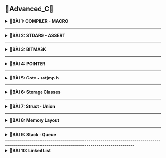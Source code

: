 📓Advanced_C📓
----

<details>
<summary><b>📖BÀI 1: COMPILER - MACRO</b></summary>
 
## 1. Compiler - Trình biên dịch
- **Compiler (Trình biên dịch )**: là chương trình biên dịch các code của ngôn ngữ lập trình tương ứng thành các mã nhị phân mà máy có thể hiểu được.
- Quá trình biên dịch gồm 4 giai đoạn:

![image](https://github.com/user-attachments/assets/a0dfa386-3802-4682-a506-cd6534989b3d)
<br>&nbsp;**a. Preprocess (Tiền xử lý):**<br>
&nbsp;&nbsp;- &nbsp;**Tác dụng:** Chuyển các _file.c_, _file.h_ sang _file.i_.<br>
&nbsp;&nbsp;- &nbsp;**Đặc điểm:**<br>
&nbsp;&nbsp;&nbsp;&nbsp;&nbsp;+ &nbsp;Xử lý các loại chỉ thị tiền xử lý.<br>
&nbsp;&nbsp;&nbsp;&nbsp;&nbsp;+ &nbsp;Xóa bỏ các chú thích.<br>
&nbsp;&nbsp;- &nbsp;**Cú pháp:** `gcc -E main.c -o main.i`.<br>

&nbsp;**b. Compiler (Biên dịch):**<br>
&nbsp;&nbsp;- &nbsp;**Tác dụng:** Chuyển _file.i_ sang _file.s_.<br>
&nbsp;&nbsp;- &nbsp;**Đặc điểm:**<br>
&nbsp;&nbsp;&nbsp;&nbsp;&nbsp;+ &nbsp;_file.s_: là file assembly code thao tác được trực tiếp với CPU.<br>
&nbsp;&nbsp;- &nbsp;**Cú pháp:** `gcc -S main.i -o main.s`.<br>

&nbsp;**c. Assembler (Hợp ngữ):**<br>
&nbsp;&nbsp;- &nbsp;**Tác dụng:** Chuyển _file.s_ sang _file.o_.<br>
&nbsp;&nbsp;- &nbsp;**Đặc điểm:**<br>
&nbsp;&nbsp;&nbsp;&nbsp;&nbsp;+ &nbsp;Dịch chương trình sang mã máy 0 và 1.<br>
&nbsp;&nbsp;- &nbsp;**Cú pháp:** `gcc -c main.s -o main.o`.<br>

&nbsp;**d. Linker (Liên kết):**<br>
&nbsp;&nbsp;- &nbsp;**Tác dụng:** Chuyển _file.o_ sang _file.exe_.<br>
&nbsp;&nbsp;- &nbsp;**Đặc điểm:**<br>
&nbsp;&nbsp;&nbsp;&nbsp;&nbsp;+ &nbsp;Dịch chương trình sang mã máy 0 và 1.<br>
&nbsp;&nbsp;- &nbsp;**Cú pháp:** `gcc main.o test.o -o main`.<br>
## 2. Marco
- **Marco:** Là từ chỉ những thông tin sẽ được xử lý ở quá trình tiền xử lý 
- Các loại chỉ thị tiền xử lý bao gồm:

&nbsp;**a. #include:** Chỉ thị bao hàm tệp.<br>
&nbsp;&nbsp;&nbsp;- &nbsp;**Chức năng:**  Chèn nội dung file khác vào mã nguồn chính.<br>
&nbsp;&nbsp;&nbsp;- &nbsp;**#include <...>:** Thư viện trữ của C. Tìm kiếm file trong thư mục cài đặt.<br>
&nbsp;&nbsp;&nbsp;- &nbsp;**#include "...":**  File thư viện do người dùng tự tạo. Tìm kiếm file trong thư mục hiện tại.<br>
&nbsp;&nbsp;&nbsp;- &nbsp;**Ví dụ:**.<br>
```c
#include <stdio.h>
#include "test.h"                          
```
&nbsp;**b. #define:** Chỉ thị định nghĩa.<br>
&nbsp;&nbsp;&nbsp;- &nbsp;**Chức năng:**  Dùng để định nghĩa marco, tránh lặp lại những mã nguồn.<br>
&nbsp;&nbsp;&nbsp;- &nbsp;***Note:**  Khi viết define cho 1 hàm có nhiều dòng thì phải có giấu `\` dể liên kết các dòng.<br>
&nbsp;&nbsp;&nbsp;- &nbsp;**Ví dụ:**.<br>
```c
#define Creat_func(name, cmd)        \
int main()                           \
{                                    \
     printf(#cmd);                   \
}                                    \
```
&nbsp;**c. #undef:** Chỉ thị hủy định nghĩa.<br>
&nbsp;&nbsp;&nbsp;- &nbsp;**Chức năng:**  Dùng để hủy định nghĩa marco.<br>
&nbsp;&nbsp;&nbsp;- &nbsp;**Ví dụ:**
```c
#define SIZE 50    
#undef SIZE                          
#define SIZE 40
```

&nbsp;**d. #if, #elif, #else, #endif:** Chỉ thị biên dịch có điều kiện.<br>
&nbsp;&nbsp;&nbsp;- &nbsp;**Chức năng:**  Dùng để kiểm tra điều kiện của marco.<br>
&nbsp;&nbsp;&nbsp;- &nbsp;**Ví dụ:**<br>
```c
#define ESP32 1   
#define STM32 2
#define ATmega324 3

#define MCU STM32

#if MCU == STM32
   void digitalWrite(Pin pin, Status state){
     if(state == HIGH){
        GPIOA->BSRR = (1 << pin);
     }
#elif MCU == ESP32
   void digitalWrite(Pin pin, Status state){
     if(state == HIGH){
        GPIO.out_w1ts = (1 << pin);
     }
#else MCU == ATmega324
   void digitalWrite(Pin pin, Status state){
     if(state == HIGH){
        PORTA |= (1 << pin);
     }
#endif
```

&nbsp;**e. #ifdef, #ifndef:** Chỉ thị biên dịch có điều kiện.<br>
&nbsp;&nbsp;&nbsp;- &nbsp;**Chức năng:**  Kiểm tra xem marco đã được định nghĩ hay chưa để thực hiện thao tác phía dưới nó.<br>
&nbsp;&nbsp;&nbsp;- &nbsp;**Ví dụ:**<br>
```c
#ifndef TEST_H    
#define TEST_H                        

void display();

#endif
```
- Các loại toán tử trong marco bao gồm:

&nbsp;- &nbsp;**##:** nối chuỗi.<br>
&nbsp;- &nbsp;**Ví dụ:**<br>
```c
#define CREATE_VAR(name)    \
int int_##name;             \
char char_##name;           \
CREATE_VAR(test1);   
```
```c
Kq:  int int_test1; char char_test1;   
```
&nbsp;- &nbsp;**#:** chuẩn hóa đoạn văn bản thành chuỗi.<br>
&nbsp;- &nbsp;**Ví dụ:**<br>
```c
#define CREATE_FUNC(name, cmd)
   void name()
   {
     printf(#cmd);
   }
CREATE_FUNC(test1, This is function\n);   
```
```c
Kq:  void test1(){ printf("This is function\n"); }    
```
&nbsp;- &nbsp;**Variadic:** dùng cho những hàm không xác định được tham số truyền vào và gồm 2 thành phần.<br>
&nbsp;&nbsp;&nbsp;&nbsp;+ &nbsp;**... :** biểu thị danh sách đối số.<br>
&nbsp;&nbsp;&nbsp;&nbsp;+ &nbsp;**__VA_ARG__ :** Thay thế bằng danh sách các đối số.<br>
&nbsp;- &nbsp;**Ví dụ:**<br>
```c
#define print(...) __VA_ARG__   
```
  </details>

  
-----------------------------------------------------------------------------------------------------------------------------------------------


<details>
<summary><b>📖BÀI 2: STDARG - ASSERT</b></summary>
 
## 1. Thư viện STDARG
- Cung cấp cá phương thức để làm việc với các hàm số có danh sách đối số không xác định.
- Các marco trong thư viện STDARG:

|Các marco|Cú pháp|Đặc điểm|
|:------------------------:|:------------------------:|:------------------------|
|**`va_list`**|**`va_list ap`**|- Là 1 kiểu dữ liệu đẫ được định nghĩa lại để đại diện cho danh sách các đối số biến đổi.<br> - Có thể viết lại: `typedef char* va_list`.<br> - Ví dụ: **`va_list args`**|
|**`va_start`**|**`va_start(va_list ap, last_fixed_param)`**|- Khởi tạo `va_list` để bắt đầu truy xuất các tham số biến đổi. Nó cần tham số cuối cùng cố định trong danh sách tham số của hàm.<br> - `last_fixed_param` là tên của tham số cố định cuối cùng trước danh sách tham số biến đổi.<br> - Ví dụ:<br>`void ham(int count, ...){ `<br> &nbsp;&nbsp;&nbsp;`va_list args;`<br> &nbsp;&nbsp;&nbsp;`va_start(args, count);}`|
|**`va_arg`**|**`va_arg(va_list ap, type)`**| - Truy cập 1 đối số trong danh sách và chuyển về kiểu `type`.<br> - Mỗi lần gọi sẽ lấy 1 phần tử. <br> - Ví dụ: `va_arg(args, int)`|
|**`va_copy`**|**`va_copy(va_list dest, va_list src);`**| - `dest`: Biến đích kiểu va_list sẽ nhận bản sao.<br> - `src`: Biến nguồn kiểu va_list đã được khởi tạo bằng va_start.<br> - Sao chép dữ liệu từ biến nguồn vào biến đích.<br> - Sao chép dữ liệu giữa các biến có cùng kiểu `va_list`.<br> - Ví dụ: `va_copy(check, args)`|
|**`va_end`**|**`va_end(va_list ap);`**| - Thu hồi địa chỉ con trỏ,<br> - Giải phóng tài nguyên được cấp phát bởi `va_start`<br> - Ví dụ: `va_end(args)`|
<br>

- Ví dụ:<br>
&nbsp;+ Ví dụ 1: Viết hàm in ra dãy số bất kì được điền vào.<br> 
```c
#include <stdio.h>
#include <stdarg.h>

void display(int count, ...) {
    va_list args;
    va_start(args, count);

    for (int i = 0; i < count; i++) {
        printf("Value at %d: %d\n", i, va_arg(args,int)); 
    }
    va_end(args);
}

int main()
{
    display(5, 5, 8, 15, 10, 13);
    return 0;
}
```
&nbsp;+ Ví dụ 2: Viết hàm tính tổng với tham số không xác định (Kết hợp **`STDARG`** với **`__VA_ARGS__`**).<br> 
```c
#include <stdio.h>
#include <stdarg.h>

#define tong(...)  sum(__VA_ARGS__,'\n')
int sum(int count, ...)
    va_list args;
    va_list check;
    
    va_start(args, count);
    va_copy(check, args);

    int result = count;

    while((va_arg(check, char*)) !=  (char*)'\n')
    {
       result +=  va_arg(args, int);
    }
    va_end(args);
    return result;
}

int main()
{
    printf("Tong: %d\n", tong(3, 1, -1, 0, 2));
    return 0;
}
```
## 2. Thư viện ASSERT
- Cung cấp marco `assert` dùng để kiểm tra một điều kiện trong quá trình debug.<br>
&nbsp;+ Nếu điều kiện đúng (true), không có gì xảy ra và chương trình tiếp tục thực thi.<br>
&nbsp;+ Nếu điều kiện sai (false), chương trình dừng lại và thông báo 1 thông điệp lỗi.<br>
- Nếu định nghĩa macro NDEBUG trước khi include `assert.h`, thì toàn bộ các `assert()` sẽ bị vô hiệu hóa khi biên dịch.
- Ví dụ:<br>
  ```c
  #include <assert.h>

  int main()
  {
    int x = 6;
    assert( x = 5); \\ Nếu x không bằng 5 dừng chương trình báo lỗi, nếu x = 5 thực thi tiếp
  }
  ```
  </details>

---------------------------------------------------------------------------------------------------------------------------------------------------------------------------------------------

<details>
<summary><b>📖BÀI 3: BITMASK</b></summary>
 
## 1. Khái niệm
- **Bitmask**: Là một kỹ thuật trong lập trình, dùng để truy xuất hoặc thao tác trực tiếp trên các bit trong một giá trị nhị phân. Có thể sử dụng bitmask để đặt, xóa và kiểm tra trạng thái của các bit cụ thể trong một từ (word).
- **Bitmask** thường được sử dụng để tối ưu hóa bộ nhớ, thực hiện các phép toán logic trên một cụm bit, và quản lý các trạng thái, quyền truy cập, hoặc các thuộc tính khác của một đối tượng.
## 2. Các toán tử bitwise
### 2.1. Toán tử NOT - NOT bitwise
- Dùng để thực hiện phép NOT bitwise trên từng bit của một số. Kết quả là bit đảo ngược của số đó.<br>
![image](https://github.com/user-attachments/assets/40656c9e-3be8-4e7c-ac22-b7a035ec1d10)
    |a|y = ~a|
    |:--:|:--:|
    |0|1|
    |1|0|
- Ví dụ:
  ```c
  int main()
  {
     uint8_t a = 0b00001110;
     a = ~a; 
  ```
  ```c
  Kq: a = 0b11110001
  ```
### 2.2. Toán tử AND - AND bitwise
- Dùng để thực hiện phép AND bitwise giữa từng cặp bit của hai số. Kết quả là 1 nếu cả hai bit tương ứng đều là 1, ngược lại là 0.<br>
 ![image](https://github.com/user-attachments/assets/2ae95c18-e924-4da4-89fb-8cd7791fb963)
    |a|b|y = a & b|
    |:--:|:--:|:--:|
    |0|0|0|
    |0|1|0|
    |1|0|0|
    |1|1|1|
 - Ví dụ:
   ```c
   int main()
   {
      uint8_t a = 0b00001110;
      uint8_t b = 0b11110001;
      uint8_t result;
      result = a & b;
   ```
   ```c
   Kq: result = 0b00000000
   ```
### 2.3. Toán tử OR - OR bitwise
- Dùng để thực hiện phép OR bitwise giữa từng cặp bit của hai số. Kết quả là 1 nếu có hơn một bit.<br>
 ![image](https://github.com/user-attachments/assets/34b7b8f0-6dd2-4a73-9712-56fde6a8246e)
    |a|b|y|
    |:--:|:--:|:--:|
    |0|0|0|
    |0|1|1|
    |1|0|1|
    |1|1|1|
- Ví dụ:
  ```c
  int main()
  {
     uint8_t a = 0b00001110;
     uint8_t b = 0b11110001;
     uint8_t result;
     result = a | b;
  ```
  ```c
  Kq: result = 0b11111111
  ```
### 2.4. Toán tử XOR - XOR bitwise
- Dùng để thực hiện phép XOR bitwise giữa từng cặp bit của hai số. Kết quả là 1 nếu chỉ có một bit tương ứng là 1.<br> 
 ![image](https://github.com/user-attachments/assets/7b000a23-1941-4702-b8f9-6e374947a4ca)
    |a|b|y = a ^ b|
    |:--:|:--:|:--:|
    |0|0|0|
    |0|1|1|
    |1|0|1|
    |1|1|0|
- Ví dụ:
  ```c
  int main()
  {
     uint8_t a = 0b00001111;
     uint8_t b = 0b11110001;
     uint8_t result;
     result = a ^ b;
  ```
  ```c
  Kq: result = 0b11111110
  ```
### 2.5. Các phép dịch trái (Shift left) và phép dịch phải (Shift right)
- Dùng để di chuyển bit sang trái hoặc sang phải.
- **Phép dịch trái (Shift left):** Các bit ở bên phải sẽ được dịch sang trái, và các bit trái cùng sẽ được đặt giá trị 0.
- **Phép dịch phải (Shift right):** Các bit ở bên trái sẽ được dịch sang phải, và các bit phải cùng sẽ được đặt giá trị 0 hoặc 1 tùy thuộc vào giá trị của bit cao nhất.
- Ví dụ:
  ```c
  int main()
  {
     uint8_t a = 0b00001111;
     uint8_t b = 0b11110001;
     a = a << 5; //dịch trái
     b = b >> 4; //dịch phải
  ```
  ```c
  Kq: a = 0b11100000
      b = 0b00001111
  ```
## 3. Ví dụ tổng quát
```c
#include <stdio.h>
#include <stdint.h>

#define GENDER        1 << 0  // Bit 0: Giới tính (0 = Nữ, 1 = Nam)
#define TSHIRT        1 << 1  // Bit 1: Áo thun (0 = Không, 1 = Có)
#define HAT           1 << 2  // Bit 2: Nón (0 = Không, 1 = Có)

// Bật tính năng
void enableFeature(uint8_t *options, uint8_t feature)
{
    *options = *options | feature;
}

//Tắt tính năng
void disableFeature(uint8_t *options, uint8_t feature) {
    *options = *options & (~feature);
}

//Kiểm tra tính năng
int isFeatureEnabled(uint8_t options, uint8_t feature) {
    return ((options & feature) != 0);
}

//Liệt kê các tính năng đã bật
void listSelectedFeatures(uint8_t options) {
    printf("Selected Features:\n");

    const char* featureName[] =
    {
        "Gender",
        "Shirt",
        "Hat",

    };
    for (int i = 0; i < 8; i++)
    {
      if ((options >> i) & 1)
      {
        printf("%s\n", featureName[i]);   
      }
    }
}

int main(int argc, char const *argv[]) {
{
  uint8_t options = 0;
  uint8_t *ptr = &options;

  enableFeature(&options, GENDER | TSHIRT | HAT);   // Bật tính năng

  disableFeature(&options, HAT | TSHIRT);    // Loại bỏ tính năng
}
  listSelectedFeatures(options);    // Liệt kê tính năng
  return 0;
}
```

  </details>


-----------------------------------------------------------------------------------------------------------------------------------------------


<details>
<summary><b>📖BÀI 4: POINTER</b></summary>
 
## 1. Khái niệm
- **Con trỏ (pointer):** Là một biến chứa địa chỉ bộ nhớ của một đối tượng khác (biến, mảng, hàm)
- Việc sử dụng con trỏ giúp chúng ta thực hiện các thao tác trên bộ nhớ một cách linh hoạt hơn.
## 2. Đặc điểm con trỏ
### 2.1. Khai báo con trỏ
- Cú pháp: `<Kiểu dữ liệu> *<tên biến>`
- Trong đó:<br>
&nbsp;+ Kiểu dữ liệu là: void, char, int, ...<br>
&nbsp;+ Dấu * trước tên biến là ký hiệu báo cho trình biên dịch biết ra.
- Ví dụ: <br>
```c
int *ptr_int;       // con trỏ đến kiểu int
char *ptr_char;     // con trỏ đến kiểu char
float *ptr_float;   // con trỏ đến kiểu float
```
### 2.2. Lấy địa chỉ của biến
- Con trỏ khi trỏ đến biến sẽ lưu địa chỉ ô nhớ đầu tiên được cấp phát cho biến đó.
- Cú pháp: `<Kiểu dữ liệu> *<tên biến 1> = &<tên biến 2>`
- Trong đó:<br>
&nbsp;+ Kiểu dữ liệu là: void, char, int, ...<br>
&nbsp;+ Dấu * trước tên biến là ký hiệu báo cho trình biên dịch biết ra.<br>
&nbsp;+ &<tên biến 2>: là phép lấy địa chỉ của biến 2.
- Ví dụ: <br>
```c
int x = 10;       //Address: 0x01 0x02 0x03 0x04
                  //Value:	0b00..00
int *ptr_x = &x;  // ptr_x chứa địa chỉ của x
                  // &ptr_x = 0xc1
                  // ptr_x = 0x01
```
 Truy cập giá trị (giải tham chiếu - dereference)
- Để lấy giá trị từ con trỏ ta sử dụng phép giải tham chiếu.
- Cú pháp: `*<tên biến 1> = <tên biến 2>`
- Trong đó:<br>
&nbsp;+ *<tên biến 1>: là phép lấy giá trị từ con trỏ.
- Ví dụ: <br>
```c
int x = 10;
int *ptr_x = &x;
*ptr_x = *(0x01) = 10
```
### 2.4. Kích thước con trỏ
- Kích thước của con trỏ phụ thuộc vào kiến trúc máy tính và trình biên dịch hoặc kiến trúc vi xử lý.
- Phải đồng bộ kiểu dữ liệu với biến để tránh đọc sai giá trị
- Ví dụ: Với máy tính có hệ điều hành 64 bit thì con trỏ sẽ có kích thước 8 bytes (64 bit).
## 3. Mối quan hệ giữa con trỏ và mảng
- Kích thước mảng = số lượng phần tử của mảng x kích thước kiểu dữ liệu
```c
int main() {
  int arr[] = {1, 2, 3, 4, 5};
  
  int *ptr = arr;
  
  int n = sizeof(arr)/sizeof(arr[0]);  // số lượng phần tử trong mảng
  
  for (int i; i < n; i++)
  {
     // ptr là địa chỉ phần tử thứ 1
     // ptr + 1 là địa chỉ phần tử thứ 2
     // .....
     // *ptr +i 'là giá trị phần tử thứ i
     printf("Dia chi: %p - Gia tri: %d\n",ptr + i, (*ptr +i));
  }
}
```
## 3. Void pointer
- **Void pointer** thường dùng để trỏ để tới bất kỳ địa chỉ nào mà không cần biết tới kiểu dữ liệu của giá trị tại địa chỉ đó.
- Cú pháp: ` void *ptr_void;`
- Ưu điểm: Thay vì phải khai báo nhiều con trỏ với các kiểu dữ liệu khác nhau thì ta có thể tối ưu bằng cách khai báo 1 con trỏ void và dùng nó để trỏ tới nhiều biến với các kiểu dữ liệu khác nhau giúp tối ưu bộ nhớ hơn
- Nhược điểm: cú pháp phức tạp vì phải ép kiểu lại
- Ví dụ:
```c
#include <stdio.h>

int main()
{
   void *ptr

    int value = 5;
    double test = 15.7;
    char arr[] = "Hello World"; //ký tự NULL (\'0')
    
    ptr = &value;
    printf("Address: %p - Value: %d\n", ptr, *(int*)(ptr));

    ptr = &test;
    printf("Address: %p - Value: %f\n", ptr, *(double*)(ptr));

    ptr = arr;
    for (int i = 0; i < (sizeof(arr)/sizeof(arr[0])); i++)
    {
       printf("Address: %p - Value: %c\n", ptr+i, *(char*)(ptr+i));
    }

    void *ptr1[] = { &value, &test, arr };
    printf("Address: %p - Value: %d\n", ptr1[0], *(int*)ptr1[0]);
    printf("Address: %p - Value: %f\n", ptr1[1], *(double*)ptr1[1]);
    printf("Address: %p - Value: %c\n", ptr1[1], *(char*)ptr1[1]);
    return 0;
}
```
## 4. Con trỏ hàm - Function Pointer
### 4.1. Khái niệm - Cú pháp
- **Con trỏ hàm (Function Pointer)** là một biến mà giữ địa chỉ của một hàm. Có nghĩa là, nó trỏ đến vùng nhớ trong bộ nhớ chứa mã máy của hàm được định nghĩa trong chương trình.
- Trong ngôn ngữ lập trình C, con trỏ hàm cho phép bạn truyền một hàm như là một đối số cho một hàm khác, lưu trữ địa chỉ của hàm trong một cấu trúc dữ liệu, hoặc thậm chí truyền hàm như một giá trị trả về từ một hàm khác.
- Cú pháp: `<return_type> (*func_pointer)(<data_type_1>, <data_type_2>);`
- Ví dụ:
```c
int sum ( int a, int b);
int (*ptr)(int, int);
ptr = sum; 
```
### 4.2. Các cách gọi hàm 
```c
void funcA();
void (*ptr)();
ptr = &funcA; // hoặc có thể viết ptr = funcA
```
- Gọi thông qua tên: FuncA();
- Gọi thông qua con trỏ hàm:<br> 
  &nbsp;+ Gọi trực tiếp như gọi hàm: ptr();<br>
  &nbsp;+ Sử dụng dấu * giải tham chiếu: (*ptr)();
### 4.3. Ưu điểm - nhược điểm
- Ưu điểm: Có độ linh hoạt cao
- Nhược điểm: Tốc độ châm hơn so với gọi hàm thông qua tên
### 4.4. Ví dụ
- Ví dụ 1: Khai báp như 1 biến
  ```c
  #include <stdio.h>
  
  int tong(int a, int b){ return a + b; }
  
  int hieu(int a, int b){ return a - b; }
  
  int tich(int a, int b){ return a * b; }
  
  int thuong(int a, int b){ return (double)a / b; }
  
  int main()
  {
      int (*ptr)(int,int);  //Khai báo con trỏ hàm
  
       ptr = tong;
       printf("Tong: %d\n, ptr(2,3));
  
       ptr = hieu;
       printf("Hieu: %d\n, ptr(2,3));
  
       ptr = tich;
       printf("Tich: %d\n, ptr(2,3));
  
       ptr = thuong;
       printf("Thuong: %d\n, ptr(5,3));
  
       return 0;
  }
  ```
  ```c
  Kq: Tong: 5
       Hieu: -1
       Tich: 6
       Thuong: 1,666666
  ```
 - Ví dụ 2: Khai báo con trỏ hàm dưới dạng mảng con trỏ
   ```c
   void tong(int a, int b) {printf("Tong là: %d", a+b);}
   
   void hieu(int a, int b) {printf("Hieu là: %d", a-b);}
   
   void tich(int a, int b) {printf("Tich là: %d", a*b);}
   
   void thuong(int a, int b) {printf("Thuong là: %d", (double)a/b);}
   
   int main ()
   {
     void (*ptr)(int, int);  // Khai báo con trỏ hàm
   
     void (*ptr_arr[])(int, int) = {tong, hieu, tich, thuong};  
     ptr_arr[0](2,3);  // Gọi hàm tổng
     ptr_arr[1](2,3);  // Gọi hàm hiệu
     ptr_arr[2](2,3);  // Gọi hàm tích
     ptr_arr[3](5,3);  // Gọi hàm thuong
   
    return 0;
   }
   ```
   ```c
   Kq: Tong: 5
        Hieu: -1
        Tich: 6
        Thuong: 1,666666
   ```
   - Ví dụ 3: Khai báo con trỏ hàm dưới dạng tham số truyền vào
   ```c
   void tong(int a, int b) {printf("Tong là: %d", a+b);}
   
   void hieu(int a, int b) {printf("Hieu là: %d", a-b);}
   
   void tich(int a, int b) {printf("Tich là: %d", a*b);}
   
   void thuong(int a, int b) {printf("Thuong là: %d", (double)a/b);}
   
   void tinhtoan(void (*pheptoan)(int, int), int a, int b)
   {
      pheptoan(a,b);
   }
   
   int main ()
   {
     void (*ptr)(int, int);  // Khai báo con trỏ hàm
   
     tinhtoan(tong, 2, 3);  // Truyền tham số là hàm tong để tính tổng.
     tinhtoan(hieu, 2, 3);  // Truyền tham số là hàm tong để tính hiệu.
     tinhtoan(tich, 2, 3);  // Truyền tham số là hàm tong để tính tích.
     tinhtoan(thuong, 5, 3);  // Truyền tham số là hàm tong để tính thương.
     return 0;
   }
   ```
   ```c
   Kq: Tong: 5
        Hieu: -1
        Tich: 6
        Thuong: 1,666666
   ```
## 5. Con trỏ trỏ tới hằng số - Pointer to Constant
- Khái niệm: Là cách định nghĩa một con trỏ không thể thay đổi giá trị tại địa chỉ mà nó trỏ đến thông qua dereference nhưng giá trị địa chỉ đó có thể thay đổi.
- Cú pháp:<br>
  ```c
  <data type> const *ptr_const;
  const <data type> *ptr_const;
  ```
- Ứng dụng: Giứ lại dữ liệu trước đó 
- Ví dụ:<br> 
  ```c
  int main()
  {
     int value = 5;
     int test = 8;
     const int *ptr_const = &value;

     printf("value: %d\n", *ptr_const);  //read - only

     //*ptr_const = 7; Sai
     ptr_const = &test //đúng

     printf("value: %d\n", *ptr_const);
     return 0;
  }
  ```
## 6. Hằng con trỏ -  Constant Pointer
- Khái niệm: Định nghĩa một con trỏ khi được khởi tạo thì nó sẽ không thể trỏ tới địa chỉ khác.
- Cú pháp:<br>
  ```c
  <data type> *const ptr_const;
  const <data type> *const ptr_const;  // kết hợp hằng con trỏ và con trỏ hằng
  ```
- Ví dụ:<br> 
  ```c
  #include <stdio.h>
 
  int main()
  {
      int value = 5;
      int test = 15;
      int *const const_ptr = &value;
  
      printf("value: %d\n", *const_ptr);
  
      *const_ptr = 7;
      printf("value: %d\n", *const_ptr);
  
      //const_ptr = &test; // wrong
      return 0;
  }
  ```
## 7. Con trỏ NULL -  NULL Pointer
- Khái niệm: là một con trỏ không trỏ đến bất kỳ đối tượng hoặc vùng nhớ cụ thể nào.
- Ứng dụng: Dùng để kiểm tra xem một con trỏ đã được khởi tạo và có trỏ đến một vùng nhớ hợp lệ chưa tránh thay đổi dữ liệu mà nó trỏ tới => Khi dùng xong hoặc không dùng nên gắn con trỏ NULL
- Ví dụ:<br> 
  ```c
  #include <stdio.h>

  int main()
  {
      int *ptr = NULL;  // Gán giá trị NULL cho con trỏ    0x0000000
  
      if (ptr == NULL)
      {
          printf("Pointer is NULL\n");
      }
      else
      {
          printf("Pointer is not NULL\n");
      }
  
      int score_game = 5;
      if (ptr == NULL)
      {
          ptr = &score_game;
          *ptr = 30;
          ptr = NULL; // khi không dùng nữa gắn NULL
      }
      return 0;
  }
  ```
  ## 8. Con trỏ đến con trỏ -  Pointer to Pointer (Con trỏ cấp 2
- Khái niệm: cho phép lưu trữ địa chỉ của một con trỏ khác
- Ứng dụng:<br>
&nbsp;+ Kiểu dữ liệu JSON.<br>
&nbsp;+ Cấu trúc dữ liệu danh sách liên kết. <br>
- Ví dụ:<br> 
  ```c
  int test = 5; //Address: 0x01, Value:	5
  
  int *ptr = &test; // Address: 	0xf1, Value:	0x01
  
  int **ptp = &ptr; //Address: 	0xef, Value:	0xf1

  **ptp = 5 // Giải tham chiếu con trỏ cấp 2
  ```
  </details>

  
-----------------------------------------------------------------------------------------------------------------------------------------------


<details>
<summary><b>📖BÀI 5: Goto - setjmp.h </b></summary>
 
## 1. Goto
- **Goto:**: à một từ khóa trong ngôn ngữ lập trình C, cho phép chương trình nhảy đến một nhãn (label) đã được đặt trước đó trong cùng một hàm. 
- Ưu điểm: Kiểm soát luồng chạy chương trình
- Nhược điểm:
  &nbsp;+ Làm cho mã nguồn trở nên khó đọc và khó bảo trì.<br>
  &nbsp;+ Chỉ sử dụng trong cùng 1 hàm.<br>
- Ví dụ:
```c
 #include <stdio.h>
 
 int main()
 {
    int i = 0;
 
    // Đặt nhãn
    start:
       if (i >= 5)
       {
          goto end;  // Chuyển control đến nhãn "end"
       }
 
       printf("%d ", i);
       i++;
 
       goto start;  // Chuyển control đến nhãn "start"
 
    // Nhãn "end"
    end:
       printf("\n");
    return 0;
 }

```
## 2. Thư viện setjmp
- **setjmp.h:** là một thư viện trong ngôn ngữ lập trình C, cung cấp hai hàm chính là setjmp và longjmp.
- Ứng dụng: Dùng để xử lý ngoại lệ trong C (debug chương trình ).
- **setjmp(jmp_bufenv)**: Lưu trữ vị trí mà cái hàm được gọi ra ( vị trí setjmp đang đứng) để có thể quay lại bằng **longjmp**.<br>
&nbsp;+ Trả về 0 khi được gọi lần đầu.<br>
&nbsp;+ Trả về một giá trị khác 0 khi quay lại từ **longjmp**.<br>
- **longjmp(jmp_buf env, int value):** Nhảy về vị trí hiện tại của setjmp và tiếp tục thực thi từ đó.
- Ví dụ:<br>
 ```c
 #include <stdio.h>
 #include <setjmp.h>
 
 jmp_buf buf;
 
 int exception = 0;
 
 void func2()
 {
     printf("This is function 2\n");
     longjmp(buf, 2);  // Nhảy trở lại vị trí setjmp và trả lại giá trị 2
 }
 
 void func3()
 {
     printf("This is function 3\n");
     longjmp(buf, 3);   // Nhảy trở lại vị trí setjmp và trả lại giá trị 3
 }
 
 void func1()
 {
     exception = setjmp(buf);   //đánh dấu lưu trữ vị trí hàm setjmp đang thực thi
     if (exception == 0)
     {
         printf("This is function 1\n");
         printf("exception = %d\n", exception);
         func2();
     }
     else if (exception == 2)
     {
         printf("exception = %d\n", exception);
         func3();
     }
     else if (exception == 3)
     {
         printf("exception = %d\n", exception);
     }
 }
 
 int main(int argc, char const *argv[])
 {
     func1();
     return 0;
 }
 ```
## 3. Xử lý ngoại lệ - Exception Handling
- **Xử lý ngoại lệ (Exception Handling):** là một cơ chế trong lập trình giúp phát hiện và xử lý các lỗi thường liên quan lỗi hệ thống hoặc tình huống bất thường xảy ra trong quá trình thực thi chương trình, giúp chương trình hoạt động ổn định và không bị dừng đột ngột.
### 3.1. **Ngoại lệ (Exception):** là những lỗi hoặc sự kiện không mong muốn xảy ra trong quá trình thực thi chương trình, chẳng hạn như:<br>
&nbsp;+ Chia một số cho 0 (division by zero).<br>
&nbsp;+ Truy cập mảng ngoài phạm vi (out of bounds array access).<br>
&nbsp;+ Truy xuất con trỏ null (null pointer dereference).<br>
&nbsp;+ Lỗi khi mở hoặc đọc tập tin (file not found).<br>
&nbsp;+ Lỗi cấp phát bộ nhớ (bad allocation).<br>
### 3.2. **Cơ chế xử lý ngoại lệ:** giúp chương trình phản ứng kịp thời với các lỗi mà không làm gián đoạn toàn bộ chương trình.
- Hầu hết các ngôn ngữ lập trình hiện đại như C++, Java, Python, C# đều hỗ trợ xử lý ngoại lệ thông qua các từ khóa chính như:
&nbsp;+ **try:** Định nghĩa một khối lệnh có thể phát sinh lỗi.<br>
&nbsp;+ **catch:** Xử lý ngoại lệ nếu có lỗi xảy ra.<br>
&nbsp;+ **throw:** Ném ra một ngoại lệ khi xảy ra lỗi.<br>
=> Muốn sử dụng những lệnh trên trong C phải định nghĩa trong setjump.

- Cú pháp:<br>
  ```c
   try
   {
      // Khối lệnh có thể phát sinh lỗi
   }
   catch (loại_ngoại_lệ_1)
   {
      // Xử lý ngoại lệ loại 1
   }
   catch (loại_ngoại_lệ_2)
   {
      // Xử lý ngoại lệ loại 2
   }
   catch (...)
   {
      // Xử lý tất cả các ngoại lệ khác
   }
  ```
- Ví dụ: <br>
  ```c
    #include <stdio.h>
  #include <setjmp.h>
  
  jmp_buf buf;
  
  int exception_code;
  
  typedef enum
  {
      NO_ERROR,
      NO_EXIT,
      DIVIDE_BY_0
  } ErrorCodes;  
  
  #define TRY if ((exception_code = setjmp(buf)) == 0)
  #define CATCH(x) else if (exception_code == x)
  #define THROW(x) longjmp(buf, x)
  
  double divide(int a, int b)
  {
      if (a == 0 && b == 0)
      {
          THROW(NO_EXIT);
      }
      else if (b == 0)
      {
          THROW(DIVIDE_BY_0);
      }
  
      return (double)a/b;
  }
  
  int main(int argc, char const *argv[])
  {
      exception_code = NO_ERROR;
  
      TRY
      {
          printf("Ket qua: %0.3f\n", divide(0,0));
      }
      CATCH(NO_EXIT)
      {
          printf("ERROR! Không tồn tại\n");
      }
      CATCH(DIVIDE_BY_0)
      {
          printf("ERROR! Chia cho 0\n");
      }
  
      // thêm code ở đây
      printf("Hello world\n");
      return 0;
  }
  ```
- **Note:** Sự khác nhau giữa **TRY - CATCH - THROW** và **ASSERT**:<br>
&nbsp;+ **ASSERT:** Khi có lỗi đưa ra thông báo lỗi chi tiết và dừng ngay chương trình khi có lỗi.<br>
&nbsp;+ **TRY - CATCH - THROW:** Khi có lỗi đưa ra thông báo lỗi nhưng không dừng ngay chương trình khi có lỗi.<br>
</details>

  
-----------------------------------------------------------------------------------------------------------------------------------------------


<details>
<summary><b>📖BÀI 6: Storage Classes </b></summary>
 
## 1. Từ khóa Extern
- **Extern:** là từ khóa được sử dụng để thông báo rằng một biến hoặc hàm đã được khai báo ở một nơi khác trong chương trình hoặc trong một file nguồn khác. Giúp chương trình hiểu rằng biến hoặc hàm đã được định nghĩa và sẽ được sử dụng từ một vị trí khác.
- Ví dụ:<br>

&nbsp;+ File test.c.<br>
```c
 #include <stdio.h>

int var_global = 50; // 0x01

void display()
{
    printf("%d\n",var_global);
}
```
&nbsp;+ File test.h.<br>
```c
#ifndef TEST_H
#define TEST_H

extern int var_global;

extern void display();

endif
```
&nbsp;+ File main.c.<br>
```c
#include <stdio.h>
#include "test.h"

int main(int argc, char const *argv[])
{
    display();
    return 0;
}
```
## 2. Từ khóa Static local
- Khi **Static** Khi static được sử dụng với biến cục bộ (khai báo biến trong một hàm):<br>
&nbsp;+ Giữ phạm vi của biến chỉ trong hàm đó.<br>
&nbsp;+ Giữ giá trị của biến qua các lần gọi hàm.
<br>
- Ví dụ:<br>

```c
#include <stdio.h>
int *ptr =NULL;
void counnt()
{
    static int count = 0;  // Biến static giữ giá trị qua các lần gọi hàm
    ptr = &a; //dùng con trỏ thay đổi biến stactic a từ bên ngoài
    int count1 = 0 // giá trị tự reset sau mỗi lần gọi hàm
    printf("Count: %d\n", ++count);
    printf("Count1: %d\n", ++count);
}

int main()
{
    count();  // In ra "Count: 1"
    count();  // In ra "Count: 2"
    count();  // In ra "Count: 3"

    *ptr =99;
    count();  // In ra "Count: 3"
    return 0;
}
```

```c
Kq:
Count: 1 
Count1: 0
Count: 2
Count1: 0
Count: 3
Count1: 0
Count: 100
Count1: 0
}
```
## 3. Từ khóa Static global
- Khi static được sử dụng với biến, hàm toàn cục, nó hạn chế phạm vi của biến, hàm đó chỉ trong file nguồn hiện tại.
- Ứng dụng: dùng để thiết kế các file thư viện.
- Ví dụ:<br>
```c
#include <stdio.h>
#include "test.h>

static int a = 10 // gắn biến static chỉ sử dụng trong hàm này

static void display(){
  printf(this is test1.c\n");
int *ptr = &a;
}
void test(){  
  printf("Hello Word\n);
}
```
## 4. Từ khóa Volatile
- Dùng để báo hiệu cho trình biên dịch rằng một biến có thể thay đổi ngẫu nhiên, ngoài sự kiểm soát của chương trình.
- Giúp ngăn chặn trình biên dịch tối ưu hóa hoặc xóa bỏ các thao tác trên biến đó, giữ cho các thao tác trên biến được thực hiện như đã được định nghĩa.<br>
```c
#include "stm32f10x.h"

uint8_t *addr = (uint8_t*)0x20000000;
volatile uint8_t var = 0;  //giúp a cập nhật khi bị thay đổi ngẫu nhiên

int main()
{
   while(1)
   {
     var = *addr;
     if (var != 0) break;
   }
}
```
## 5. Register - thanh ghi
- Giúp cho biến lưu trực tiếp vào thanh ghi không qua Ramm làm tăng tốc độ xử lý
- Tuy nhiên, lưu ý rằng việc sử dụng register chỉ là một đề xuất cho trình biên dịch và không đảm bảo rằng biến sẽ được lưu trữ trong thanh ghi. Trong thực tế, trình biên dịch có thể quyết định không tuân thủ lời đề xuất này.
- Không dùng cho biến toàn cục vì:<br>
&nbsp;+ Thanh ghi không có địa chỉ nên việc truy cập khó.
&nbsp;+ Số lượng thanh ghi hạn chế.<br>
- Ví dụ: <br>
```c
#include <stdio.h>
#include <time.h>

int main()
{
   // Lưu thời điểm bắt đầu
   clock_t start_time = clock();
   register int i;

   // Đoạn mã của chương trình
   for (i = 0; i < 2000000; ++i){}

   // Lưu thời điểm kết thúc
   clock_t end_time = clock();

   // Tính thời gian chạy bằng miligiây
   double time_taken = ((double)(end_time - start_time)) / CLOCKS_PER_SEC;

   printf("Thoi gian chay cua chuong trinh: %f    giay\n", time_taken);
   return 0;
}

```
</details>

-----------------------------------------------------------------------------------------------------------------------------------------------

<details>
<summary><b>📖BÀI 7: Struct - Union </b></summary>

## 1. Struct
### 1.1. Khái niệm
- **Struct:** là một cấu trúc dữ liệu cho phép lập trình viên tự định nghĩa một kiểu dữ liệu mới bằng cách nhóm các biến có các kiểu dữ liệu khác nhau lại với nhau
### 1.2. Cú pháp
- **Khai báo tường mình**.<br>
```c
struct name_struct
{
   <data type 1> <member 1>;
   <data type 2> <member 2>;
    // ...
};
```
- **Khai báo không tường mình**.<br>

```c
typdef struct 
{
   <data type 1> <member 1>;
   <data type 2> <member 2>;
    // ...
}name_struct;
```
- **Ví dụ:** <br>

&nbsp;+ Khai báo tường mình.<br>
```c
struct User
{
   char *name;
   int age;
   char *addr;
};
struct User user1, user2, *user3;
```
&nbsp;+ Khai báo không tường mình.<br>
```c
typdef struct 
{
   char *name;
   int age;
   char *addr;
} User;
User user1, user2, *user3;
```
### 1.3. Truy xuất dữ liệu
- Sử dụng ".": Toán tử truy xuất tới thành viên khi khai báo biến bình thường.<br>
- Sử dụng "->": Toán tử truy xuất tới thành viên khi khai báo biến là con trỏ.<br>
&nbsp;+ Ví dụ:<br>
```c
user1,name = "Hieu";
user3->name = "Hieu";
```
### 1.4. Kích thước của struct
- **Data Alignment:** là quá trình sắp xếp biến thành viên của struct sao cho các biến nằm ở địa chỉ phù hợp với yêu cầu căn chỉnh của CPU. Nó sẽ sắp xếp sao cho địa chỉ các biến là số chẵn và phù hợp với hệ thống
- **Data padding:** Là byte dữ liệu trống 
- **Kích thước Struct:** là bội kích thước của phần tử có kích thước lớn nhất
- Ví dụ:<br>
```c
typdef struct 
{               // cấp phát theo thành viên lớn nhất là char* addr ( kích thước con trỏ phụ thuộc vào kiến trúc của hệ thống: 32bit, 64bit)=> cấp phát 8byte
   char *name; // 0xa0, 0xa1, 0xa2, 0xa3 ( padding: 0xa1, 0xa2, 0xa3 )
   int age;    // 0xa4, 0xa5, 0xa6, 0xa7
   char *addr; // 0xa8, 0xa9, 0xaa, 0xab. 0xac, 0xad, 0xae, 0xaf
} User;
// cấp phát địa chỉ dựa trên kích thước member lớn nhất
// 0xa0, 0xa1, 0xa2, 0xa3, 0xa4, 0xa5, 0xa6, 0xa7 (lần 1)
// 0xa8, 0xa9, 0xaa, 0xab . 0xac, 0xad, 0xae, 0xaf (lần 2)
//Tổng 16 byte
// dùng: 13 byte
// dư: 3 byte -> 3 padding
```
&nbsp;+ kích thước mảng struct:<br>
```c
struct Example1 
{
    	uint8_t  arr1[5];
    	uint16_t arr2[0];  
uint16_t arr2[1]; 
uint16_t arr2[2]; 
uint16_t arr2[3];   
uint32_t arr3[2];
};
```
=> Cấp phát bộ nhớ:<br>
![image](https://github.com/user-attachments/assets/2864a73a-aa37-441e-9ca1-8e9d8f357079)
### 1.5. Bit Field
- **Bit Field:** là một thành phần đặc biệt của cấu trúc (struct) cho phép bạn chỉ định số lượng bit cụ thể dùng để lưu trữ một biến số nguyên. Thay vì sử dụng toàn bộ kích thước của một kiểu dữ liệu, bạn có thể “cắt nhỏ” bộ nhớ theo số bit cần thiết, giúp tiết kiệm không gian bộ nhớ và mô tả chính xác hơn ý nghĩa của dữ liệu (ví dụ: lưu trạng thái bật/tắt chỉ cần 1 bit)
- Cú pháp:<br>

```c
struct name_struct 
{
  <data type 1> <member 1> : <number of bits>;
  <data type 2> <member 2> : <number of bits>;
  //...
};
```
- Ví dụ: <br>

```c
struct Example
{
   int32_t flag :1;  // sử dụng 1 trong 32 bit
   int64_t count :4; // sử dụng 4 trong 64 bit
};
```
- Số bit chỉ định trực tiếp giới hạn phạm vi giá trị có thể lưu. Ví dụ: một bit field khai báo với : 3 có thể lưu các giá trị từ 0 đến 7 (đối với unsigned).
- Không thể sử dụng toán tử lấy địa chỉ (&) trên  các thành viên bit field.
- **Chú ý:**

&nbsp;+ Không dùng cho kiểu float.<br>
&nbsp;+ Không thể truy cập địa chỉ.<br>
## 2. Union
### 2.1. Khái niệm
- **Union:** là một cấu trúc dữ liệu giúp lập trình viên kết hợp nhiều kiểu dữ liệu khác nhau vào cùng một vùng nhớ.
- **Union** giúp tiết kiệm bộ nhớ bằng cách chia sẻ cùng một vùng nhớ cho các thành viên của nó. Điều này có nghĩa là, trong một thời điểm, chỉ một thành viên của union có thể được sử dụng.
### 2.2. Cú pháp
- **Khai báo tường mình**.<br>
```c
union name_union
{
   <data type 1> <member 1>;
   <data type 2> <member 2>;
    // ...
};
```
- **Khai báo không tường mình**.<br>
```c
typdef union 
{
   <data type 1> <member 1>;
   <data type 2> <member 2>;
    // ...
}name_union;
```
- **Ví dụ:** <br>

&nbsp;+ Khai báo tường mình.<br>
```c
union Data 
{
   uint8_t  arr1[5];
   uint16_t arr2[9];
   uint32_t arr3[3];
};
union Data data1, data2, *data3;
```
&nbsp;+ Khai báo không tường mình.<br>
```c
typdef union 
{
   uint8_t  arr1[5];
   uint16_t arr2[9];
   uint32_t arr3[3];
} Data;
Data data1, data2, *data3;
```
### 2.3. Kích thước Union
- Trong union, tất cả các thành viên cùng chia sẻ một vùng nhớ.
- Kích thước của union sẽ bằng với kích thước của thành viên lớn nhất + padding.
- Chỉ một thành viên lưu trữ giá trị tại một thời điểm nếu không dữ liệu sẽ bị ghi đè.
- Ví dụ: <br>
```c
union Data 
{
  uint8_t a1[5]; // 5 byte
  uint8_t a2[3]; // 3 byte
  uint8_t a3[6]; // 6 byte
};
```
=> Cấp phát bộ nhớ:<br>
![image](https://github.com/user-attachments/assets/7f4ea88c-cbfb-4cae-beea-407f459280bd)

### 2.5. So sánh Union - Struct
- Giống:<br>
&nbsp;+ là kiểu dữ liệu tự định nghĩa.<br>
&nbsp;+ cách truy xuất dữ liệu. <br>
- Khác:
  ||Struct|Union|
  |:------------------------:|:------------------------:|:------------------------:|
  |Kích thước|Tổng kích thước thành viên + Padding|Tổng của thành viên lớn nhất + padding|
  |Vùng nhớ - memory|Mỗi thành viên đều có vùng nhớ riêng|Dùng chung vùng nhớ|
  |Vùng nhớ - memory|Mỗi thành viên đều có vùng nhớ riêng|Dùng chung vùng nhớ|
  |Truy xuất vùng nhớ|Không ảnh hưởng khi biến thành viên thay đổi|Ảnh hưởng khi biến thành viên không thay đổi|
  
</details>

-----------------------------------------------------------------------------------------------------------------------------------------------

<details>
<summary><b>📖BÀI 8: Memory Layout</b></summary>
 
- **RAM** có 5 vùng nhớ:<br>
&nbsp;&nbsp;+ Text segment (Code segment). <br>
&nbsp;&nbsp;+ Data segment (Initialized Data). <br>
&nbsp;&nbsp;+ Bss segment (Uninitialized Data). <br>
&nbsp;&nbsp;+ Stack. <br>
&nbsp;&nbsp;+ Heap .
- Ban đầu khai báo biến sẽ được lưu như nào thì sau nó vẫn đc lưu như thế không thay đổi.<br>

  |**Các vùng nhớ**|**Lưu trữ**|**Quyền truy cập**|
  |:------------------------:|------------------------|------------------------|
  |**Text segment (Code segment)**|&nbsp;+ Các mã máy (mã máy: các câu lệnh thực thi trong chương trình).<br>&nbsp;+ Compiler Clang (macOS) lưu trữ biến hằng số toàn cục **(const)** và chuỗi hằng **(string literal)**.<br>|&nbsp;+ Chỉ có quyền đọc và thực thi, nhưng không có quyền ghi.<br>&nbsp;+ Biến hằng số toàn cục **(const)** và chuỗi hằng **(string literal)** chỉ đọc.|
  |**Data segment (Initialized Data- Dữ liệu khởi tạo)**|&nbsp;+ Các biến toàn cục được khởi tạo với giá trị khác 0.<br>&nbsp;+ Lưu trữ cá biến static (global + local) được khởi tạo với giá trị khác 0.<br>&nbsp;+ Với Compiler GCC/G++ (Windows) lưu trữ biến hằng số toàn cục **(const)** và chuỗi hằng **(string literal)**.|&nbsp;+ Có thể đọc, ghi và thay đổi giá trị biến.<br>&nbsp;+ Tất cả các biến được cấp phát sẽ bị thu hồi khi chương trình kết thúc.<br>&nbsp;+ Biến hằng số toàn cục **(const)** và chuỗi hằng **(string literal)** chỉ đọc.|
  |**Bss segment (Uninitialized Data- Dữ liệu không khởi tạo)**|&nbsp;+ Các biến toàn cục khởi tạo với **giá trị bằng 0** hoặc **không gắn giá trị**. <br>&nbsp;+ Lưu trữ cá biến static với **giá trị bằng 0** hoặc **không gắn giá trị**. <br>|&nbsp;+ Có thể đọc, ghi và thay đổi giá trị biến.<br>&nbsp;+ Tất cả các biến được cấp phát sẽ bị thu hồi khi chương trình kết thúc.|
  |**Stack**|&nbsp;+ Các biến cục bộ (trừ static cục bộ), tham số truyền vào. <br>&nbsp;+ Hằng số cục bộ, có thể thay đổi thông qua con trỏ. <br>|&nbsp;+ Có thể đọc, ghi và thay đổi giá trị biến.<br>&nbsp;+ Tất cả các biến được cấp phát sẽ bị thu hồi khi chương trình kết thúc.|

- Ví dụ:<br>

&nbsp; + **Data segment (Initialized Data- Dữ liệu khởi tạo)**
```c
int a = 1; // lưu trong Data segment
static int var = 5 // lưu trong Data segment
int *ptr = &a; // lưu trong Data segment

const int b = 10; // lưu trong Data segment - read only
char *ptr1 = "hello"; // lưu trong Data segment - read only
int main()
{
  ...
}
```
&nbsp; + **Bss segment (Uninitialized Data- Dữ liệu không khởi tạo)**
```c
int a; // lưu trong bss segment
static int var = 0 // lưu trong bss segment
int *ptr = NULL; // lưu trong bss segment
const int b = 0; // lưu trong data segment ( hằng số toàn cục không quan tâm giá trị khởi tạo lưu hết vào data hoặc text tùy trình biên dịch) - read only
char *ptr1 = "hello"; // lưu trong Data segment - read only
int main() 
{
  ...
}
```
&nbsp; + **Stack**
```c
char ptr1[] = "hello"; // lưu trong Stack
void swap(int *a, int *b) // các biến a,b lưu trong Stack
{
 //&a = 0x01 nó sẽ bị thu hồi địa chỉ khi ra khỏi hàm
  //&b = 0x0a nó sẽ bị thu hồi địa chỉ khi ra khỏi hàm
  const int c = 10; //const local
  ptr = &c;
*ptr = 100;
printf("%d\n", c);
}

int main() 
{
 swap(10,20);
 return 0;
}
```
## 4. Vùng nhớ Heap
### 4.1. Đặc điểm
- Dùng để cấp phát bộ nhớ động trong quá trình thực thi chương trình giúp vùng nhớ cấp phát ra được linh động thay đổi theo đầu vào
- Cho phép chương trình tạo ra và giải phóng bộ nhớ theo nhu cầu của dữ liệu trong quá trình chạy.
- Các hàm như malloc(), calloc(), realloc() được sử dụng để cấp phát và và free() để giải phóng bộ nhớ trên heap và được lưu trong thư viện **stdlib**
- Đệ nguyên: Gọi lai chính bản thân nó và không kết thúc được hàm
### 4.2. Các hàm cấp phát và giải phóng vùng nhớ

 |**Các kiểu cấp phát**|**Đặc điểm**|**cú pháp**|
 |:------------------------:|-------------------|------------------------|
 |**malloc**<br>**calloc**|&nbsp;+ Cấp phát bộ nhớ với kích thước được chỉ định trước.<br>&nbsp;+ Kích thước:<br>&nbsp;&nbsp;* Phụ thuộc vào số lượng x kích thước từng phần tử.<br>&nbsp;&nbsp;* Phụ thuộc vào ép kiểu<br>&nbsp;+ Sau khi cấp phát cần kiểm tra xem cấp phát thành công chưa|&nbsp;+ void *malloc(size_t size)<br>&nbsp;+ void *calloc(size_t num, size_t size)|
 |**realloc**|Thay đổi kích thước vùng nhớ đã được cấp phát|void *realloc(void *_Memory. size_t _NewSize)|
 |**free**|Thu hồi vùng nhớ cấp phát khi không dùng nữa nếu không sẽ không còn vùng nhớ cấp phát và báo lỗi memoryleak|free(ptr)|

- Ví dụ:<br>

```c
#include <stdlib.h>

int main()
{
   // Sử dụng malloc 
   scanf("%d", &size);
   int *ptr = (int*)malloc(size * sizeof(int)); //để truy suất con trỏ kiểu void ta ép kiểu đúng kiểu của từng phần tử để nó đọc đúng giữ liệu

   // kiểm tra có cấp phát thành công không
   if(ptr == NULL)  
   {
      printf("Cấp phát bộ nhớ thất bại\n");
      return 1;  
   }

   // Sử dụng calloc
   arr_calloc = (int*)calloc(size, sizeof(int));

   // Sử dụng realloc
   ptr = (int*)realloc(ptr, 10*sizeof(int)); // cấp phát thêm 10 phần tử kiểu int nữa cho con trỏ ptr

   // Giải phóng bộ nhớ
   free(ptr);
   free(arr_calloc);
   // Sau khi giải phóng xong phải gắn con trỏ = NULL
   return 0;
}
```
## 5. Memoryleak - Overflow
- **Các lỗi:** <br>
&nbsp;+ **overflow:** Ghi dữ liệu vượt quá vùng nhớ (không đủ bộ nhớ).<br>
&nbsp;+ **memory leak:** Xảy ra khi mình cấp phát vùng nhớ mới nhưng không đủ vùng nhớ cấp phát do vùng nhớ lúc trước mình chưa thu hồi nên .
- **Stack:** <br>
&nbsp;+ Nếu chương trình sử dụng quá nhiều bộ nhớ vượt quá khả năng lưu trữ của Stack chắc chắn sẽ xảy ra tình trạng tràn bộ nhớ Stack (Stack overflow).<br>
&nbsp;+ Các trường hợp xảy ra như bạn khởi tạo quá nhiều biến cục bộ, hàm đệ quy vô hạn,...
- **Heap:** <br>
&nbsp;+ Nếu bạn liên tục cấp phát vùng nhớ mà không giải phóng thì sẽ bị lỗi tràn vùng nhớ Heap (Heap overflow).<br>
&nbsp;+ Nếu khởi tạo một vùng nhớ quá lớn mà vùng nhớ Heap không thể lưu trữ một lần được sẽ bị lỗi khởi tạo vùng nhớ Heap thất bại.
## 6. So sánh malloc - calloc
|                          |**malloc**|**calloc**|**realloc**|
|:------------------------:|------------------------|------------------------|------------------------|
|Cú pháp|void* malloc(size_t size)<br>|void *calloc(size_t num, size_t size)|void* realloc(void *_Memory. size_t _NewSize)|
|Chức năng|&nbsp;Memory allocation: Cấp phát một khối bộ nhớ động có kích thước size byte.|&nbsp;Contiguous allocation: Cấp phát vùng nhớ động gồm num phần tử, mỗi phần tử có kích thước size byte.|&nbsp;Reallocation: Thay đổi kích thước của vùng nhớ đã được cấp phát trước đó bởi malloc() hoặc calloc().|
|Giá trị trả về|&nbsp;+ Hàm trả về con trỏ tới vùng nhớ nếu cấp phát thành công với giá trị rác.<br>&nbsp;+ Trả về NUL nếu cấp phát FAIL|&nbsp;+ Hàm trả về con trỏ trỏ tới vùng nhớ được cấp phát và vùng nhớ được khởi tạo giá trị = 0 nếu cấp phát thành công.<br>&nbsp;+ Trả về NUL nếu cấp phát FAIL|&nbsp;+ Hàm trả về con trỏ trỏ tới vùng nhớ đã thay đổi kích thước nếu cấp phát thành công với giá trị rác và giữ lại giá trị cũ.<br>&nbsp;+ Trả về NUL nếu cấp phát FAIL|
## 7. So sánh Stack - Heap
|                          |**Stack**|**Heap**|
|:------------------------:|----------------------|------------------------|
|Chức năng|Lưu trữ các biến cục bộ trong hàm (trừ static cục bộ), tham số truyền vào.|Lưu trữ vùng nhớ cho những biến được cấp phát động bởi các hàm malloc - calloc - realloc|
|Vị trí trong RAM|Do hệ điều hành quản lý tự động.|Quản lý bởi lập trình viên|
|Cách cấp phát|&nbsp;+ Cấp phát trước khi chạy chương trình.<br>&nbsp;+ Không thể cấp phát hay phân bổ lại bộ nhớ khi chạy chương trình.<br>&nbsp;+ Tự động cấp phát.<br>|&nbsp;+ Cấp phát trong quá trình chạy chương trình.<br>&nbsp;+ Có thể điều chỉnh hay giải phóng bộ nhớ khi chạy chương trình.<br>&nbsp;+ Quản lý bộ nhớ thông quá các hàm ```malloc```,```calloc```,```realloc```,```free```|
|Cách thu hồi vùng nhớ|Tự động giải phóng khi hàm thực hiện xong công việc của mình.|Tự tay giải phóng vùng nhớ thông qua hàm **free()**|
|Lỗi thường gặp|Stack overflow|Memory leak|
|Ứng dụng|Biến đơn giản, mảng nhỏ, cố định kích thước |Dữ liệu lớn, mảng có nhiều phần tử, không biết trước kích thước tại thời điểm biên dịch.|

 </details>

-----------------------------------------------------------------------------------------------------------------------------------------------

<details>
<summary><b>📖BÀI 9: Stack - Queue</b></summary>
 
## 1. Cấu trúc dữ liệu
- **Cấu trúc dữ liệu** là cách **tổ chức**, và **lưu trữ** dữ liệu trong 1 vùng nhớ và từng phần tử có địa chỉ liền kề nhau để chúng có thể được truy cập và sử dụng một cách hiệu quả, đóng vai trò quan trọng trong việc giải quyết các bài toán và tối ưu hóa thuật toán, vì nó ảnh hưởng trực tiếp đến tốc độ thực thi và tính phức tạp của chương trình.
- Cấu trúc dữ liệu chia làm 2 loại chính:<br>
&nbsp;+ **Cấu trúc dữ liệu tuyến tính (Linear Data Structure):** mảng (Array), ngăn xếp (Stack), hàng đợi (Queue), danh sách liên kết (Linked List).<br>
&nbsp;+ **Cấu trúc dữ liệu phi tuyến tính (Non-linear Data Structure):** đồ thị (Graphs), cây (Trees).
## 2. Ngăn xếp - Stack
- **Stack (ngăn xếp)** là một cấu trúc dữ liệu tuân theo nguyên tắc **"Last In, First Out" (LIFO)**, nghĩa là phần tử cuối cùng được thêm vào stack sẽ là phần tử đầu tiên được lấy ra.
- Các thao tác cơ bản trên stack bao gồm:<br>
&nbsp;+ **push:** Thêm một phần tử vào đỉnh của stack và mỗi lần thêm **top+1**.<br>
&nbsp;+ **pop:** Xóa một phần tử ở đỉnh của stack và mỗi lần xóa **top-1**.<br>
&nbsp;+ **peek/top:** Lấy giá trị phần tử ở đỉnh của stack và giá trị khởi tạo ban đầu **top=-1**.<br>
&nbsp;+ Kiểm tra stack đầy: **top = size-1**.<br>
&nbsp;+ Kiểm tra stack rỗng: **top = -1**.<br>
- Khỏi tạo thư viện stack - ngăn xếp.<br>

&nbsp;+ **Thư viện stack.h**

      #ifndef STACK_H
      #define STACK_H
      
      #include <stdio.h>
      #include <stdlib.h>
      #include <stdbool.h>
      
      //Khai báo cáu trúc dữ liệu để khởi tạo ngăn xếp
      typedef struct 
      {
          int *items;      //Mảng lưu trữ giá trị các phần tử
          int size;        //Số lượng phần tử tối đa lưu trữ được
          int top;         //Chỉ số đọc giá trị ở đỉnh ngăn xếp
      } Stack;
      
      //Khởi tạo các thông số ban đầu
      void stack_init(Stack *stack, int newSize);
      
      //Kiểm tra stack rỗng
      bool isEmpty(Stack stack);
      
      //Kiểm tra stack đầy
      bool isFull(Stack stack);
      
      //Thêm phần tử
      void push(Stack *stack, int data);
      
      //Xóa phần tử
      int pop(Stack *stack);
      
      //đọc giá trị phần tử ở đỉnh
      int top(Stack stack);
      
      //giải phóng bộ nhớ
      void stack_free(Stack *stack);
      
      #endif
  
&nbsp;+ **stack.c**

      #include "stack.h"

      void stack_init(Stack *stack, int newSize)
      {
          stack->items = (int*)malloc(newSize * sizeof(int));
          stack->size = newSize;
          stack->top = -1;  // Khởi tạo giá trị ban đầu = -1
      }
      
      bool isEmpty(Stack stack)
      {
          return (stack.top == -1 ? true : false);
      }
      
      bool isFull(Stack stack)
      {
          return (stack.top == stack.size-1) ? true : false;
      }
      
      void push(Stack *stack, int data)
      {
          if (isFull(*stack))
          {
              printf("Stack đầy!\n");
          }
          else
          {
              //stack->top++;
              //stack->items[stack->top] = data;
              printf("Added element: %d\n",data);
              stack->items[++stack->top] = data;       
          }
      }
      
      int pop(Stack *stack)
      {
          if (isEmpty(*stack))
          {
              printf("Stack rỗng!\n");
              return -1;
          }
          else
          {   
              int value = stack->items[stack->top];
              //stack->items[stack->top] = 0;
              //stack->top--;
              stack->items[stack->top--] = 0;
              printf("Removed element: %d\n", value);
              return value;
          }
      
      }
      
      int top(Stack stack)
      {
          if (isEmpty(stack))
          {
              printf("Stack rỗng!\n");
              return -1;
          }
          else
          {   
              return stack.items[stack.top];
          }
      
      }
      
      void stack_free(Stack *stack)
      {
          free(stack->items);
          stack->items = NULL;
      }
      
&nbsp;+ **main.c**

     #include "stack.h"

     int main()
     {
         Stack stack1;
     
         //Khởi tạo ngân xếp
         stack_init(&stack1, 5);
     
         //thêm phần tử vào đỉnh
         push(&stack1, 1);
         push(&stack1, 2);
         push(&stack1, 3);
         push(&stack1, 4);
         push(&stack1, 5);
         push(&stack1, 6);
     
     
         for(int i=0; i<stack1.size; i++)
         {
             printf("Element: %d - Addr: %p\n", stack1.items[i], &(stack1.items[i]));
         }
     
         //Xóa phần tử
         //pop(&stack1);
         //pop(&stack1);
         //pop(&stack1);
         
     
         for(int i=0; i<stack1.size; i++)
         {
             printf("Top Element: %d - Addr: %p\n", top(stack1), &(stack1.items[stack1.top]));
             pop(&stack1);
         }
         return 0;
     } 
## 3. Queue - Hàng đợi
## 3.1. Khái niệm
- **Queue** là một cấu trúc dữ liệu tuân theo nguyên tắc **"First In, First Out" (FIFO)**, nghĩa là phần tử đầu tiên được thêm vào hàng đợi sẽ là phần tử đầu tiên được lấy ra. 
- Các thao tác cơ bản trên hàng đợi bao gồm:<br>
&nbsp;+ **enqueue:** Thêm phần tử vào **cuối** hàng đợi.<br>
&nbsp;+ **dequeue:** Xóa phần tử từ **đầu** hàng đợi.<br>
&nbsp;+ **front** Đọc giá trị phần tử đứng **đầu** hàng đợi.<br>
&nbsp;+ **rear** Đọc giá trị phần tử đứng **cuối** hàng đợi.<br>
&nbsp;+ Kiểm tra hàng đợi đầy/rỗng.<br>
 ![image](https://github.com/user-attachments/assets/7b624f3e-dbb9-4961-aa2c-304a1c029aa5)
-  Có 3 loại hàng đợi:<br>
&nbsp;+ **Linear Queue:** Hàng đợi tuyến tính.<br>
&nbsp;+ **Circular Queue:** Hàng đợi vòng tròn.<br>
&nbsp;+ **Priority Queue:** Hàng đợi ưu tiên.<br>
## 3.2. Linear Queue - Hàng đợi tuyến tính 
### 3.2.1. Đặc điểm
- Trong Linear Queue, nếu ‘rear’ đã đạt tới max (số lượng phần tử tối đa - 1), thì queue sẽ được coi là đầy và không thể thêm phần tử mới, ngay cả khi phía trước còn khoảng trống do các phần tử đã bị xóa.
- Chỉ có thể thêm phần tử mới khi đã dequeue toàn bộ các phần tử hiện có (tức là queue rỗng hoàn toàn và front được reset về vị trí ban đầu).
### 3.2.2. Các thao tác trên hàng đợi
- **Khởi tạo giá trị ban đầu:** <br>
  &nbsp;+ rear = -1.<br>
  &nbsp;+ front = -1
- **Khi thêm phần tử - enqueue:** <br>
&nbsp;+ Khi thêm phần tử đầu tiên.<br>
&nbsp;&nbsp;&nbsp;&nbsp;* front = 0.<br>
&nbsp;&nbsp;&nbsp;&nbsp;* rear = 0.<br>
&nbsp;&nbsp;&nbsp;&nbsp;**enqueue = 3**.<br>
![image](https://github.com/user-attachments/assets/b91eef48-090c-45bd-8611-5dd1fba6cef0)<br>
&nbsp;+ Khi thêm phần tử tiếp theo.<br>
&nbsp;&nbsp;&nbsp;&nbsp;* front = 0.<br>
&nbsp;&nbsp;&nbsp;&nbsp;* rear = rear + 1.<br>
&nbsp;&nbsp;&nbsp;&nbsp;* rear = size - 1 => Hàng đợi đầy(Queue Full).<br>
&nbsp;&nbsp;&nbsp;&nbsp;**enqueue = 7**.<br>
![image](https://github.com/user-attachments/assets/6ae3c0f1-08bc-4b00-8321-6c7ac048b6c2)<br>
- **Khi xóa phần tử - dequeue:** <br>
&nbsp;+ front = front + 1.<br>
&nbsp;+ front > rear => Hàng đợi rỗng(Queue Empty) => reset front = rear = -1.<br>
&nbsp;&nbsp;&nbsp;&nbsp;**dequeue = 3**.<br>
![image](https://github.com/user-attachments/assets/fa99dc54-6516-42c5-8e3b-5439267339a7)<br>
&nbsp;&nbsp;&nbsp;&nbsp;**dequeue = 5**.<br>
![image](https://github.com/user-attachments/assets/52ea84e1-acb4-408a-baf4-97aaed60315d)<br>
&nbsp;&nbsp;&nbsp;&nbsp;**dequeue = 7** => khi lấy hết phần tử front > rear => Hàng đợi rỗng và sẽ reset về -1.<br>
![image](https://github.com/user-attachments/assets/b0d10796-73d8-4cd7-91d3-4229a113da57)<br>
### 3.2.3. Khởi tạo thư viện Linear Queue
- Thư viện linear_queue.h
  ```c
  #ifndef LINEAR_QUEUE_H
  #define LINEAR_QUEUE_H
  
  #include <stdio.h>
  #include <stdlib.h>
  #include <stdbool.h>
  
  typedef struct 
  {
      int *items;
      int size;
      int front;
      int rear;
  } Queue;
  
   //Khởi tạo những thông số ban đầu
   void queue_init(Queue *queue, int newSize);
  
   //Kiểm tra hàng đợi rỗng
  bool queue_isEmpty(Queue queue);
  
   //Kiểm tra hàng đợi đầy
   bool queue_isFull(Queue queue);
  
   //Thêm phần tử vào cuối hàng đợi
   void enqueue(Queue *queue, int value);
  
  //Xóa phần tử ở đầu hàng đợi
  int dequeue(Queue *queue);
  
  //Đọc giá trị phần tử ở đầu hàng đợi
  int front(Queue queue);
  
  //Đọc giá trị phần tử ở cuối hàng đợi
  int rear(Queue queue);
  
  //Giải phóng bộ nhớ
  void queue_free(Queue *queue);
  
  // Hiển thị toàn bộ hàng
  void display(Queue queue);
  
  #endif
  ```
- File linear_queue.c
  ```c
  #include "linear_queue.h"
  
  //Khởi tạo những thông số ban đầu
  void queue_init(Queue *queue, int newSize)
  {
     queue->items = (int*)malloc(newSize*sizeof(int));
     queue->size = newSize;
     queue->front = queue->rear = -1;
  
  }
  
  //Kiểm tra hàng đợi rỗng
  bool queue_isEmpty(Queue queue)
  {
     return (queue.front == -1 || queue.front > queue.rear) ? true : false;
  }
  
  //Kiểm tra hàng đợi đầy
  bool queue_isFull(Queue queue)
  {
     return (queue.front == queue.size - 1 ) ? true : false;
  }
  
  //Thêm phần tử vào cuối hàng đợi
  void enqueue(Queue *queue, int value)
  {
     if(queue->rear == queue->size -1)
     {
         printf("Hang doi day!\n");
     }
     else
     {
         if(queue->front == -1)
         {
             queue->front = queue->rear = 0;
         }
         else
         {
             queue->rear++;
         }
  
         queue->items[queue->rear] = value;
         printf("Enqueue: %d\n", value);
     }
  }
  
  //Xóa phần tử ở đầu hàng đợi
  int dequeue(Queue *queue)
  {
     if(queue_isEmpty(*queue))
     {
         printf("Hang doi rong\n");
         return -1;
     }
     else
     {
         int dequeue_value = queue->items[queue->front];
         queue ->items[queue->front] = 0;
         if (queue->front == queue->rear && queue->rear == queue->size - 1)    //kiểm tra đang ở hàng đợi cuối
         {
             queue->front = queue->rear = -1;    // reset về -1
         }
         else
         {
             queue->front++;    // nếu không thì cộng 1
         }
  
         printf("Dequeue: %d\n", dequeue_value);
         return dequeue_value;
     }
  }
  
  //Đọc giá trị phần tử ở đầu hàng đợi
  int front(Queue queue)
  {
     if(queue_isEmpty(queue))
     {
         printf("Hang doi rong\n");
         return -1;
     }
     
     return queue.items[queue.front];
  }
  
  //Đọc giá trị phần tử ở cuối hàng đợi
  int rear(Queue queue)
  {
     if(queue_isEmpty(queue))
     {
         printf("Hang doi rong\n");
         return -1;
     }
     
     return queue.items[queue.rear];
  }
  //Giải phóng bộ nhớ
  void queue_free(Queue *queue)
  {   
     if( queue->items != NULL)
     {
         free(queue->items);
         queue->items =NULL;
     }
  }
  
  // Hiển thị toàn bộ hàng
  void display(Queue queue)
  {
     if(queue_isEmpty(queue))
     {
         printf("Hang doi rong\n");
     }
     else
     {
         printf("Queue: ");
  
         for (int i = queue.front; i <= queue.rear; i++)
         {
             printf("%d ", queue.items[i]);
         }
         printf("\n");
     }
  }
  ```
- File main.c
  ```c
  #include "linear_queue.h"
  
  int main()
  {
      Queue liqueuel;
  
      //Khởi tạo hàng đợi
      queue_init(&liqueuel, 5);
  
      //Thêm phần tử hàng đợi
      enqueue(&liqueuel, 1);
      enqueue(&liqueuel, 2);
      enqueue(&liqueuel, 3);
      enqueue(&liqueuel, 4);
      enqueue(&liqueuel, 5);
      enqueue(&liqueuel, 6);
      
      // In phần tử đàu (front) và cuối (rear)
      printf("Front: %d\n", front(liqueuel));
      printf("Rear: %d\n", rear(liqueuel));
      
      //Xóa phần tử đầu
      dequeue(&liqueuel);
      dequeue(&liqueuel);
      dequeue(&liqueuel);
  
      //phải xóa hết phần tử trong hàng đợi mới thêm được phần tử mới không nó cứ báo đầy
      
      //Hiện thi phần tử trong hàng đợi
      display(liqueuel);
      return 0;
  }
  ```
  ## 3.3. Circular Queue - Hàng đợi vòng tròn
  ### 3.3.1. Đặc điểm
- Khi rear đạt tới size - 1 và không còn chỗ trống từ phía cuối, nếu front đã di chuyển (nghĩa là đã có các phần tử được dequeue), rear có thể "quay vòng" về vị trí 0 để tận dụng khoảng trống <br>
=> Hàng đợi vòng tròn sẽ tự động xoay vòng tròn để tận dụng byte địa chỉ trống tránh gây lãng phí bộ nhớ
### 3.2.2. Các thao tác trên hàng đợi
- Công thức kiểm tra hàng đợi đầy (queue full): **front == (rear + 1) % SIZE**
![image](https://github.com/user-attachments/assets/6b953c3f-9f96-42df-86cb-dd1f5b4f9df6)
 </details>
-----------------------------------------------------------------------------------------------------------------------------------------------

<details>
<summary><b>📖BÀI 10: Linked List</b></summary>
